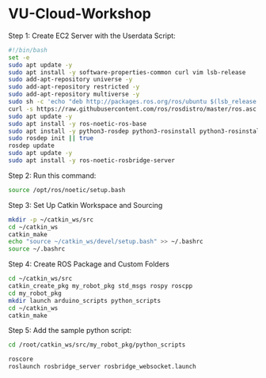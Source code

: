 # VU-Cloud-Workshop

Step 1: Create EC2 Server with the Userdata Script:

```sh
#!/bin/bash
set -e
sudo apt update -y
sudo apt install -y software-properties-common curl vim lsb-release
sudo add-apt-repository universe -y
sudo add-apt-repository restricted -y
sudo add-apt-repository multiverse -y
sudo sh -c 'echo "deb http://packages.ros.org/ros/ubuntu $(lsb_release -sc) main" > /etc/apt/sources.list.d/ros-latest.list'
curl -s https://raw.githubusercontent.com/ros/rosdistro/master/ros.asc | sudo apt-key add -
sudo apt update -y
sudo apt install -y ros-noetic-ros-base
sudo apt install -y python3-rosdep python3-rosinstall python3-rosinstall-generator python3-wstool build-essential
sudo rosdep init || true
rosdep update
sudo apt update -y
sudo apt install -y ros-noetic-rosbridge-server
```

Step 2: Run this command: 
```sh
source /opt/ros/noetic/setup.bash
```

Step 3: Set Up Catkin Workspace and Sourcing

```sh
mkdir -p ~/catkin_ws/src
cd ~/catkin_ws
catkin_make
echo "source ~/catkin_ws/devel/setup.bash" >> ~/.bashrc
source ~/.bashrc
```

Step 4: Create ROS Package and Custom Folders

```sh
cd ~/catkin_ws/src
catkin_create_pkg my_robot_pkg std_msgs rospy roscpp
cd my_robot_pkg
mkdir launch arduino_scripts python_scripts
cd ~/catkin_ws
catkin_make
```

Step 5: Add the sample python script:

```sh
cd /root/catkin_ws/src/my_robot_pkg/python_scripts
```

```sh
roscore
roslaunch rosbridge_server rosbridge_websocket.launch
```

